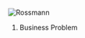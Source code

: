#
![Rossmann](https://user-images.githubusercontent.com/81034654/120236058-cb01a200-c231-11eb-8c27-48e46658765a.jpg)


1) Business Problem
